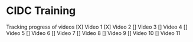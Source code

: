 # CIDC Training

Tracking progress of videos
[X] Video 1
[X] Video 2
[] Video 3
[] Video 4
[] Video 5
[] Video 6
[] Video 7
[] Video 8
[] Video 9
[] Video 10
[] Video 11
